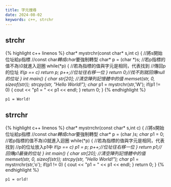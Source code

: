 ```yaml
---
title: 字元搜尋
date: 2024-08-02
keywords: c++, strchr 
---
```


## strchr
{% highlight c++ linenos %}
char* mystrchr(const char* s,int c) {
    //將s開始位址給p指標
    //const char*轉成char*要強制轉型
    char* p = (char *)s;
    //若p指標的值不為\0就進入迴圈
    while(*p) {
        //若為指標的值與字元是相同，代表找到
        //傳回p的位址
        if(*p == c) return p;
        p++;//位址往右移一位
    }
    return 0;//找不到就回傳null的位址
}
int main() {
    char str[20];
    //清空陣列記憶體中的值
    memset(str, 0, sizeof(str));
    strcpy(str, "Hello World!");
    char* p1 = mystrchr(str,'W');
    if(p1 != 0) {
        cout << "p1 = " << p1 << endl;
    }
    return 0;
}
{% endhighlight %}

```
p1 = World!
```

## strrchr

{% highlight c++ linenos %}
char* mystrrchr(const char* s,int c) {
    //將s開始位址給p指標
    //const char*轉成char*要強制轉型
    char* p = (char *)s;
    char* p1 = 0;
    //若p指標的值不為\0就進入迴圈
    while(*p) {
        //若為指標的值與字元是相同，代表找到
        //p的位址放入p1中
        if(*p == c) p1 = p;
        p++;//位址往右移一位
    }
    return p1;//回傳p1最後的位址
}
int main() {
    char str[20];
    //清空陣列記憶體中的值
    memset(str, 0, sizeof(str));
    strcpy(str, "Hello World!");
    char* p1 = mystrrchr(str,'o');
    if(p1 != 0) {
        cout << "p1 = " << p1 << endl;
    }
    return 0;
}
{% endhighlight %}

```
p1 = orld!
```